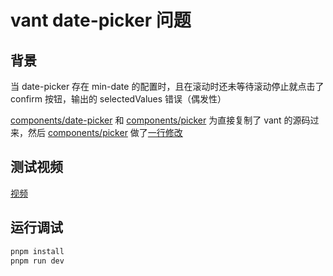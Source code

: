 # vant date-picker 问题

## 背景

当 date-picker 存在 min-date 的配置时，且在滚动时还未等待滚动停止就点击了 confirm 按钮，输出的 selectedValues 错误（偶发性）

[components/date-picker](./src/components/date-picker/DatePicker.tsx) 和 [components/picker](./src/components/picker/Picker.tsx) 为直接复制了 vant 的源码过来，然后
[components/picker](./src/components/picker/Picker.tsx) 做了[一行修改](./src/components/picker/Picker.tsx#L190)

## 测试视频

[视频](./public/1.mov)

## 运行调试

```bash
pnpm install
pnpm run dev
```
